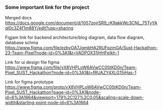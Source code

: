 ### Some important link for the project
Merged docs
https://docs.google.com/document/d/1057zojrSR9_rK9akkWc3CNL_75TyYAql0c3Z4f1m88Y/edit?usp=sharing

Figjam link for backend architecture/blog diagram, data flow diagram, database schma
https://www.figma.com/file/ezbyOA7JqmbHA2RUFpzmGA/Sust-Hackathon-23-Team-Pixel?node-id=0%3A1&t=VADPOX31jHHFeIkh-1

Link for ui design file figma
https://www.figma.com/file/vX8VHPLoW6AVwCC05tKD0n/Team-Pixel_SUST_Hackathon?node-id=0%3A1&t=fRUAZY4XLG15jHas-1

Link for figma prototype
 https://www.figma.com/proto/vX8VHPLoW6AVwCC05tKD0n/Team-Pixel_SUST_Hackathon?page-id=0%3A1&node-id=6%3A1664&viewport=179%2C127%2C0.05&scaling=scale-down-width&starting-point-node-id=6%3A1664